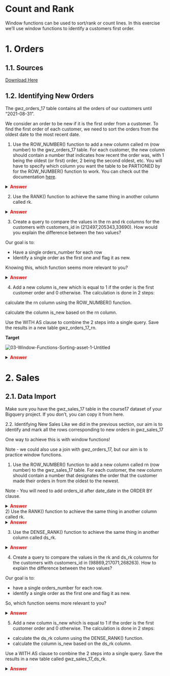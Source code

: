 # Count and Rank

Window functions can be used to sort/rank or count lines. In this exercise we’ll use window functions to identify a customers first order.

# 1. Orders

## 1.1. Sources

[Download Here](https://console.cloud.google.com/bigquery?project=data-analytics-bootcamp-363212&ws=!1m5!1m4!4m3!1sdata-analytics-bootcamp-363212!2scourse17!3sgwz_orders_17)


## 1.2. Identifying New Orders
The gwz_orders_17 table contains all the orders of our customers until “2021-08-31”.

We consider an order to be new if it is the first order from a customer. To find the first order of each customer, we need to sort the orders from the oldest date to the most recent date.

1) Use the ROW_NUMBER() function to add a new column called rn (row number) to the gwz_orders_17 table. For each customer, the new column should contain a number that indicates how recent the order was, with 1 being the oldest (or first) order, 2 being the second oldest, etc. You will have to specify which column you want the table to be PARTIONED by for the ROW_NUMBER() function to work. You can check out the documentation [here](https://cloud.google.com/bigquery/docs/reference/standard-sql/numbering_functions#row_number).


<details>
    <summary> <font color="red"><b>Answer</b></font></summary>

```
 SELECT
     date_date
     ,customers_id
     ### Key ###
     ,orders_id
     ###########
     ,ROW_NUMBER() OVER (PARTITION BY customers_id ORDER BY date_date) AS rn
 FROM `course17.gwz_orders_17`
 ORDER BY
     customers_id
     ,date_date
     ,rn
```


</details>


2) Use the RANK() function to achieve the same thing in another column called rk.

<details>
    <summary> <font color="red"><b>Answer</b></font></summary>

```
 SELECT
     date_date
     ,customers_id
     ### Key ###
     ,orders_id
     ###########
     ,ROW_NUMBER() OVER (PARTITION BY customers_id ORDER BY date_date) AS rn
     ,RANK() OVER (PARTITION BY customers_id ORDER BY date_date) AS rk
 FROM `course17.gwz_orders_17`
 ORDER BY
     customers_id
     ,date_date
     ,rn
```


</details>


3) Create a query to compare the values in the rn and rk columns for the customers with customers_id in (212497,205343,33690). How would you explain the difference between the two values?

Our goal is to:
- Have a single orders_number for each row
- Identify a single order as the first one and flag it as new.

Knowing this, which function seems more relevant to you?


<details>
    <summary> <font color="red"><b>Answer</b></font></summary>

Some customers place several orders on the same date. When using ROW_NUMBER(), an arbitrary order is made between orders of the same date, which ensures that there are no rows with the same order number. When using RANK(), the same rank is assigned to orders made on the same day, which is not what we want as we could have several first orders for the same customer. In our scenario, using ROW_NUMBER() is more appropriate.

```
 SELECT
     date_date
     ,customers_id
     ### Key ###
     ,orders_id
     ###########
     ,ROW_NUMBER() OVER (PARTITION BY customers_id ORDER BY date_date) AS rn
     ,RANK() OVER (PARTITION BY customers_id ORDER BY date_date) AS rk
 FROM `course17.gwz_orders_17`
 WHERE customers_id IN (33690,205343,212497)
 ORDER BY
     customers_id
     ,date_date
     ,rn
```

 Note - orders_id is an incremental id affected to order. The smaller it is, the older the order is. If we want to distinguish same-date orders we could ORDER BY orders_id after date_date

```
SELECT
     date_date
     ,customers_id
     ### Key ###
     ,orders_id
     ###########
     ,ROW_NUMBER() OVER (PARTITION BY customers_id ORDER BY date_date,orders_id) AS rn
     ,RANK() OVER (PARTITION BY customers_id ORDER BY date_date,orders_id) AS rk
 FROM `course17.gwz_orders_17`
 WHERE customers_id IN (33690,205343,212497)
 ORDER BY
     customers_id
     ,date_date
     ,rn
```

</details>


4) Add a new column is_new which is equal to 1 if the order is the first customer order and 0 otherwise. The calculation is done in 2 steps:

calculate the rn column using the ROW_NUMBER() function.

calculate the column is_new based on the rn column.

Use the WITH AS clause to combine the 2 steps into a single query. Save the results in a new table gwz_orders_17_rn.

**Target**

![03-Window-Functions-Sorting-asset-1-Untitled](https://github.com/user-attachments/assets/c18c7fc5-c8d4-468b-a2c8-11facf4ad91a)



<details>
    <summary> <font color="red"><b>Answer</b></font></summary>

```
 WITH orders_rn AS
     (SELECT
     date_date
     ,customers_id
     ### Key ###
     ,orders_id
     ###########
     ,ROW_NUMBER() OVER (PARTITION BY customers_id ORDER BY date_date,orders_id) AS rn
     FROM `course17.gwz_orders_17`
     WHERE TRUE
     -- AND customers_id IN (33690,205343,212497)
     ORDER BY
     customers_id
     ,date_date
     ,rn)

 SELECT
     date_date
     ,customers_id
     ### Key ###
     ,orders_id
     ###########
     ,rn
     ,IF(rn=1,1,0) AS is_new
 FROM orders_rn
 ORDER BY
     customers_id
     ,date_date
     ,rn
```


</details>


# 2. Sales

## 2.1. Data Import

Make sure you have the gwz_sales_17 table in the course17 dataset of your Bigquery project. If you don’t, you can copy it from here.

2.2. Identifying New Sales
Like we did in the previous section, our aim is to identify and mark all the rows corresponding to new orders in gwz_sales_17

One way to achieve this is with window functions!

Note - we could also use a join with gwz_orders_17, but our aim is to practice window functions.

1) Use the ROW_NUMBER() function to add a new column called rn (row number) to the gwz_sales_17 table. For each customer, the new column should contain a number that designates the order that the customer made their orders in from the oldest to the newest.

Note - You will need to add orders_id after date_date in the ORDER BY clause.


<details>
    <summary> <font color="red"><b>Answer</b></font></summary>

```
 SELECT
     date_date
     ,customers_id
     ### Key ###
     ,orders_id
     ,products_id
     ###########
     ,ROW_NUMBER() OVER (PARTITION BY customers_id ORDER BY date_date,orders_id) AS rn
 FROM `course17.gwz_sales_17`
 ORDER BY
     customers_id
     ,date_date
     ,orders_id
     ,rn
```


</details>
2) Use the RANK() function to achieve the same thing in another column called rk.

<details>
    <summary> <font color="red"><b>Answer</b></font></summary>

```
 SELECT
     date_date
     ,customers_id
     ### Key ###
     ,orders_id
     ,products_id
     ###########
     ,ROW_NUMBER() OVER (PARTITION BY customers_id ORDER BY date_date,orders_id) AS rn
     ,RANK() OVER (PARTITION BY customers_id ORDER BY date_date,orders_id) AS rk
 FROM `course17.gwz_sales_17`
 ORDER BY
     customers_id
     ,date_date
     ,orders_id
     ,rn
```


</details>

3) Use the DENSE_RANK() function to achieve the same thing in another column called ds_rk.


<details>
    <summary> <font color="red"><b>Answer</b></font></summary>

```
SELECT
     date_date
     ,customers_id
     ### Key ###
     ,orders_id
     ,products_id
     ###########
     ,ROW_NUMBER() OVER (PARTITION BY customers_id ORDER BY date_date,orders_id) AS rn
     ,RANK() OVER (PARTITION BY customers_id ORDER BY date_date,orders_id) AS rk
     ,DENSE_RANK() OVER (PARTITION BY customers_id ORDER BY date_date,orders_id) AS ds_rk
 FROM `course17.gwz_sales_17`
 ORDER BY
     customers_id
     ,date_date
     ,orders_id
     ,rn
```


</details>

4) Create a query to compare the values in the rk and ds_rk columns for the customers with customers_id in (98869,217071,268263). How to explain the difference between the two values?

Our goal is to:

- have a single orders_number for each row.
- identify a single order as the first one and flag it as new.

So, which function seems more relevant to you?

<details>
    <summary> <font color="red"><b>Answer</b></font></summary>

When using RANK(), the products_id from the same orders have the same values. However, the rank values vary from order to order depending on the number of products included in each order.

DENSE_RANK() looks more appropriate. All products with the same orders_id have the same values. There is no difference based on how many products there are in each order.

```
 SELECT
     date_date
     ,customers_id
     ### Key ###
     ,orders_id
     ,products_id
     ###########
     ,ROW_NUMBER() OVER (PARTITION BY customers_id ORDER BY date_date,orders_id) AS rn
     ,RANK() OVER (PARTITION BY customers_id ORDER BY date_date,orders_id) AS rk
     ,DENSE_RANK() OVER (PARTITION BY customers_id ORDER BY date_date,orders_id) AS ds_rk
 FROM `course17.gwz_sales_17`
 WHERE TRUE
     AND customers_id IN (98869,217071,268263)
 ORDER BY
     customers_id
     ,date_date
     ,orders_id
     ,rn
```


</details>


5) Add a new column is_new which is equal to 1 if the order is the first customer order and 0 otherwise. The calculation is done in 2 steps:

- calculate the ds_rk column using the DENSE_RANK() function.
- calculate the column is_new based on the ds_rk column.

Use a WITH AS clause to combine the 2 steps into a single query. Save the results in a new table called gwz_sales_17_ds_rk.


<details>
    <summary> <font color="red"><b>Answer</b></font></summary>

```
 WITH sales_ds_rk AS
     (SELECT
     date_date
     ,customers_id
     ### Key ###
     ,orders_id
     ,products_id
     ###########
     ,DENSE_RANK() OVER (PARTITION BY customers_id ORDER BY date_date,orders_id) AS ds_rk
     FROM `course17.gwz_sales_17`
     ORDER BY
     customers_id
     ,date_date
     ,orders_id
     ,ds_rk)

 SELECT
     date_date
     ,customers_id
     ### Key ###
     ,orders_id
     ,products_id
     ###########
     ,ds_rk
     ,IF(ds_rk=1,1,0) AS is_new
 FROM sales_ds_rk
 ORDER BY
     customers_id
     ,date_date
     ,orders_id
```


</details>
